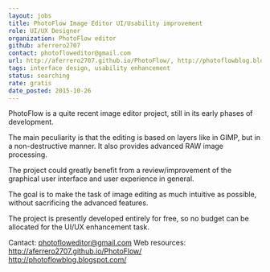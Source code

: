 ```yaml
---
layout: jobs
title: PhotoFlow Image Editor UI/Usability improvement
role: UI/UX Designer
organization: PhotoFlow editor
github: aferrero2707
contact: photofloweditor@gmail.com
url: http://aferrero2707.github.io/PhotoFlow/, http://photoflowblog.blogspot.com/
tags: interface design, usability enhancement
status: searching
rate: gratis 
date_posted: 2015-10-26
---
```

PhotoFlow is a quite recent image editor project, still in its early phases of development.

The main peculiarity is that the editing is based on layers like in GIMP, but in a non-destructive manner. It also provides advanced RAW image processing.

The project could greatly benefit from a review/improvement of the graphical user interface and user experience in general.

The goal is to make the task of image editing as much intuitive as possible, without sacrificing the advanced features.

The project is presently developed entirely for free, so no budget can be allocated for the UI/UX enhancement task.

Cantact: photofloweditor@gmail.com
Web resources:
http://aferrero2707.github.io/PhotoFlow/ 
http://photoflowblog.blogspot.com/
